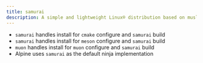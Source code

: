 ```yaml
---
title: samurai
description: A simple and lightweight Linux® distribution based on musl libc and toybox
---
```


- `samurai` handles install for `cmake` configure and `samurai` build
- `samurai` handles install for `meson` configure and  `samurai` build
- `muon` handles install for `muon` configure and `samurai` build
- Alpine uses `samurai` as the default ninja implementation
